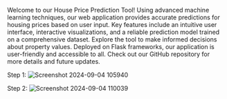 Welcome to our House Price Prediction Tool! Using advanced machine learning techniques, our web application provides accurate predictions for housing prices based on user input. Key features include an intuitive user interface, interactive visualizations, and a reliable prediction model trained on a comprehensive dataset. Explore the tool to make informed decisions about property values. Deployed on Flask frameworks, our application is user-friendly and accessible to all. Check out our GitHub repository for more details and future updates.

Step 1:
![Screenshot 2024-09-04 105940](https://github.com/user-attachments/assets/a66fc57c-7eac-409f-95c5-5a7dfd6a2f5b)

Step 2:
![Screenshot 2024-09-04 110039](https://github.com/user-attachments/assets/9f998eb3-6ea5-4b35-931b-4baca493ee82)
